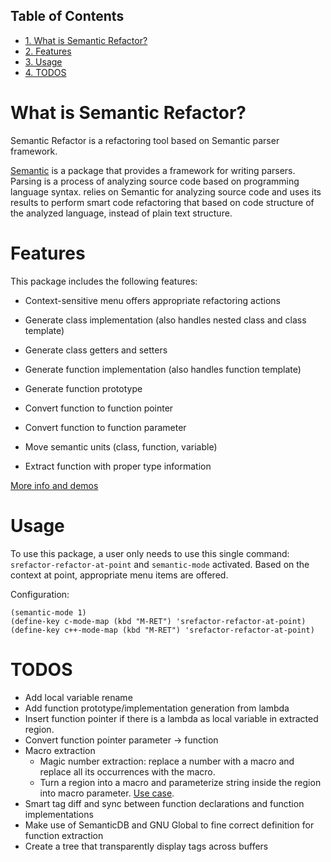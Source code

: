 <div id="table-of-contents">
<h2>Table of Contents</h2>
<div id="text-table-of-contents">
<ul>
<li><a href="#sec-1">1. What is Semantic Refactor?</a></li>
<li><a href="#sec-2">2. Features</a></li>
<li><a href="#sec-3">3. Usage</a></li>
<li><a href="#sec-4">4. TODOS</a></li>
</ul>
</div>
</div>

# What is Semantic Refactor?<a id="sec-1" name="sec-1"></a>

Semantic Refactor is a refactoring tool based on Semantic parser
framework.

[Semantic](https://www.gnu.org/software/emacs/manual/html_node/semantic/index.html#Top) is a package that provides a framework for writing parsers.
Parsing is a process of analyzing source code based on programming
language syntax. relies on Semantic for analyzing source code and uses
its results to perform smart code refactoring that based on code
structure of the analyzed language, instead of plain text structure.

# Features<a id="sec-2" name="sec-2"></a>

This package includes the following features:

-   Context-sensitive menu offers appropriate refactoring actions

-   Generate class implementation (also handles nested class and class template)

-   Generate class getters and setters

-   Generate function implementation (also handles function template)

-   Generate function prototype

-   Convert function to function pointer

-   Convert function to function parameter

-   Move semantic units (class, function, variable)

-   Extract function with proper type information

[More info and demos](srefactor-demos/demos.md)

# Usage<a id="sec-3" name="sec-3"></a>

To use this package, a user only needs to use this single command:
`srefactor-refactor-at-point` and `semantic-mode` activated. Based on
the context at point, appropriate menu items are offered.

Configuration:

    (semantic-mode 1)
    (define-key c-mode-map (kbd "M-RET") 'srefactor-refactor-at-point)
    (define-key c++-mode-map (kbd "M-RET") 'srefactor-refactor-at-point)

# TODOS<a id="sec-4" name="sec-4"></a>

-   Add local variable rename
-   Add function prototype/implementation generation from lambda
-   Insert function pointer if there is a lambda as local variable in
    extracted region.
-   Convert function pointer parameter -> function
-   Macro extraction
    -   Magic number extraction: replace a number with a macro and replace
        all its occurrences with the macro.
    -   Turn a region into a macro and parameterize string inside the
        region into macro parameter. [Use case](https://github.com/torvalds/linux/blob/9a3c4145af32125c5ee39c0272662b47307a8323/drivers/edac/i7core_edac.c#L802).
-   Smart tag diff and sync between function declarations and function
    implementations
-   Make use of SemanticDB and GNU Global to fine correct definition for
    function extraction
-   Create a tree that transparently display tags across buffers
